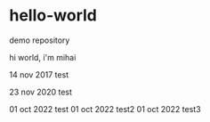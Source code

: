 # hello-world
demo repository

hi world, i'm mihai

14 nov 2017 test

23 nov 2020 test

01 oct 2022 test
01 oct 2022 test2
01 oct 2022 test3
